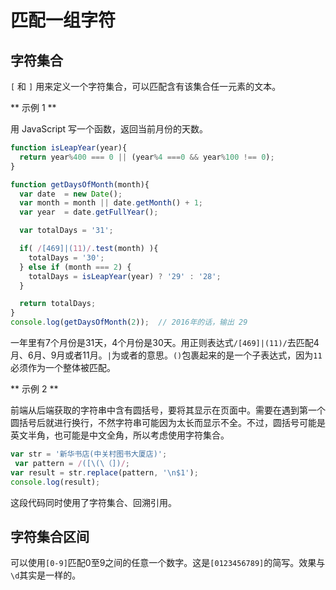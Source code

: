 # 匹配一组字符

## 字符集合

`[` 和 `]` 用来定义一个字符集合，可以匹配含有该集合任一元素的文本。

** 示例 1 **

用 JavaScript 写一个函数，返回当前月份的天数。

```javascript
function isLeapYear(year){
  return year%400 === 0 || (year%4 ===0 && year%100 !== 0);
}

function getDaysOfMonth(month){
  var date  = new Date();
  var month = month || date.getMonth() + 1;
  var year  = date.getFullYear();

  var totalDays = '31';

  if( /[469]|(11)/.test(month) ){
    totalDays = '30';
  } else if (month === 2) {
    totalDays = isLeapYear(year) ? '29' : '28';
  }

  return totalDays;
}
console.log(getDaysOfMonth(2));  // 2016年的话，输出 29
```

一年里有7个月份是31天，4个月份是30天。用正则表达式`/[469]|(11)/`去匹配4月、6月、9月或者11月。`|`为或者的意思。`()`包裹起来的是一个子表达式，因为`11`必须作为一个整体被匹配。

** 示例 2 **

前端从后端获取的字符串中含有圆括号，要将其显示在页面中。需要在遇到第一个圆括号后就进行换行，不然字符串可能因为太长而显示不全。不过，圆括号可能是英文半角，也可能是中文全角，所以考虑使用字符集合。

```javascript
var str = '新华书店(中关村图书大厦店)';
 var pattern = /([\(\（])/;
var result = str.replace(pattern, '\n$1');
console.log(result);
```

这段代码同时使用了字符集合、回溯引用。

## 字符集合区间

可以使用`[0-9]`匹配0至9之间的任意一个数字。这是`[0123456789]`的简写。效果与`\d`其实是一样的。

